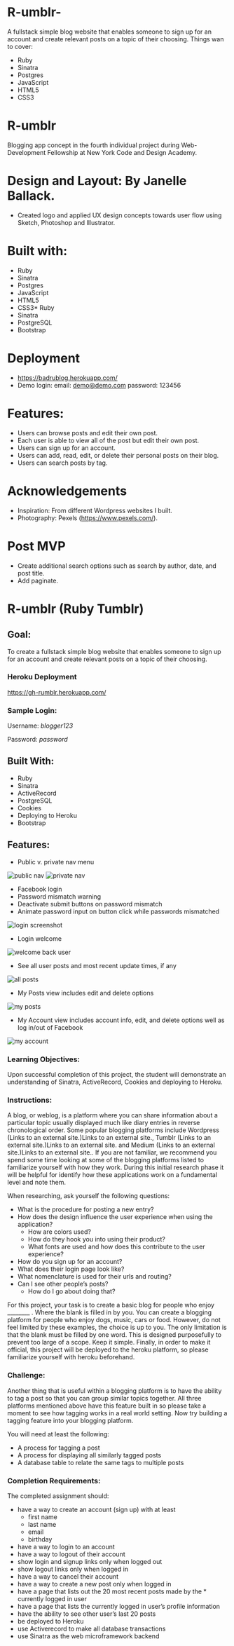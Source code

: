 # R-umblr-
A fullstack simple blog website that enables someone to sign up for an account and create relevant posts on a topic of their choosing.
Things wan to cover:
 * Ruby
 * Sinatra
 * Postgres
 * JavaScript
 * HTML5
 * CSS3

# R-umblr

Blogging app concept in the fourth individual project during Web-Development Fellowship at New York Code and Design Academy.

# Design and Layout: By Janelle Ballack. 
* Created logo and applied UX design concepts towards user flow using Sketch, Photoshop and Illustrator.

# Built with:
 * Ruby
 * Sinatra
 * Postgres
 * JavaScript
 * HTML5
 * CSS3* Ruby
 * Sinatra
 * PostgreSQL
 * Bootstrap

# Deployment
  * https://badrublog.herokuapp.com/
  * Demo login: 
      email: demo@demo.com   password: 123456
      
  
# Features:
* Users can browse posts and edit their own post.
* Each user is able to view all of the post but edit their own post.
* Users can sign up for an account.
* Users can add, read, edit, or delete their personal posts on their blog.
* Users can search posts by tag.

# Acknowledgements
* Inspiration: From different Wordpress websites I built.
* Photography: Pexels (https://www.pexels.com/).

# Post MVP
* Create additional search options such as search by author, date, and post title.
* Add paginate. 


# R-umblr (Ruby Tumblr)

## Goal:

To create a fullstack simple blog website that enables someone to sign up for an account and create relevant posts on a topic of their choosing.

### Heroku Deployment
<https://gh-rumblr.herokuapp.com/>

### Sample Login:
Username: *blogger123*

Password: *password*

## Built With:
* Ruby
* Sinatra
* ActiveRecord
* PostgreSQL
* Cookies
* Deploying to Heroku
* Bootstrap

## Features:

* Public v. private nav menu

![public nav](/public/img/nav-public.png "Public Nav - not logged in")
![private nav](/public/img/nav-logged-in.png "Private Nav - logged in")

* Facebook login
* Password mismatch warning
* Deactivate submit buttons on password mismatch
* Animate password input on button click while passwords mismatched

![login screenshot](/public/img/pw-miss-anim.png "Password Mismatch")

* Login welcome

![welcome back user](/public/img/login.png "Login Welcome Back")

* See all user posts and most recent update times, if any

![all posts](/public/img/posts-all.png "All Posts")

* My Posts view includes edit and delete options

![my posts](/public/img/posts-self.png "My Posts")

* My Account view includes account info, edit, and delete options well as log in/out of Facebook

![my account](/public/img/profile-self.png "My Account")


### Learning Objectives:  

Upon successful completion of this project, the student will demonstrate an understanding of Sinatra, ActiveRecord, Cookies and deploying to Heroku.
 
### Instructions:

A blog, or weblog, is a platform where you can share information about a particular topic usually displayed much like diary entries in reverse chronological order. Some popular blogging platforms include Wordpress (Links to an external site.)Links to an external site., Tumblr (Links to an external site.)Links to an external site. and Medium (Links to an external site.)Links to an external site.. If you are not familiar, we recommend you spend some time looking at some of the blogging platforms listed to familiarize yourself with how they work. During this initial research phase it will be helpful for identify how these applications work on a fundamental level and note them.

When researching, ask yourself the following questions:

* What is the procedure for posting a new entry?
* How does the design influence the user experience when using the application?
  * How are colors used?
  * How do they hook you into using their product?
  * What fonts are used and how does this contribute to the user experience?
* How do you sign up for an account?
* What does their login page look like?
* What nomenclature is used for their urls and routing?
* Can I see other people’s posts?
  * How do I go about doing that?

For this project, your task is to create a basic blog for people who enjoy ________ . Where the blank is filled in by you. You can create a blogging platform for people who enjoy dogs, music, cars or food. However, do not feel limited by these examples, the choice is up to you. The only limitation is that the blank must be filled by one word. This is designed purposefully to prevent too large of a scope. Keep it simple. Finally, in order to make it official, this project will be deployed to the heroku platform, so please familiarize yourself with heroku beforehand.

### Challenge:

Another thing that is useful within a blogging platform is to have the ability to tag a post so that you can group similar topics together. All three platforms mentioned above have this feature built in so please take a moment to see how tagging works in a real world setting. Now try building a tagging feature into your blogging platform.

You will need at least the following:

* A process for tagging a post
* A process for displaying all similarly tagged posts
* A database table to relate the same tags to multiple posts
 
### Completion Requirements:

The completed assignment should:

* have a way to create an account (sign up) with at least
  * first name
  * last name
  * email
  * birthday
* have a way to login to an account
* have a way to logout of their account
* show login and signup links only when logged out
* show logout links only when logged in
* have a way to cancel their account
* have a way to create a new post only when logged in
* have a page that lists out the 20 most recent posts made by the * currently logged in user
* have a page that lists the currently logged in user’s profile information
* have the ability to see other user’s last 20 posts
* be deployed to Heroku
* use Activerecord to make all database transactions
* use Sinatra as the web microframework backend
